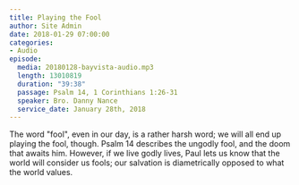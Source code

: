 ```yaml
---
title: Playing the Fool
author: Site Admin
date: 2018-01-29 07:00:00
categories:
- Audio
episode:
  media: 20180128-bayvista-audio.mp3
  length: 13010819
  duration: "39:38"
  passage: Psalm 14, 1 Corinthians 1:26-31
  speaker: Bro. Danny Nance
  service_date: January 28th, 2018
---
```

The word "fool", even in our day, is a rather harsh word; we will all end up playing the fool, though. Psalm 14 describes the ungodly fool, and the doom that awaits him. However, if we live godly lives, Paul lets us know that the world will consider us fools; our salvation is diametrically opposed to what the world values.